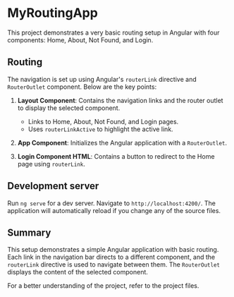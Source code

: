 # MyRoutingApp

This project demonstrates a very basic routing setup in Angular with four components: Home, About, Not Found, and Login.

## Routing

The navigation is set up using Angular's `routerLink` directive and `RouterOutlet` component. Below are the key points:

1. **Layout Component**: Contains the navigation links and the router outlet to display the selected component.
    - Links to Home, About, Not Found, and Login pages.
    - Uses `routerLinkActive` to highlight the active link.

2. **App Component**: Initializes the Angular application with a `RouterOutlet`.

3. **Login Component HTML**: Contains a button to redirect to the Home page using `routerLink`.

## Development server

Run `ng serve` for a dev server. Navigate to `http://localhost:4200/`. The application will automatically reload if you change any of the source files.

## Summary

This setup demonstrates a simple Angular application with basic routing. Each link in the navigation bar directs to a different component, and the `routerLink` directive is used to navigate between them. The `RouterOutlet` displays the content of the selected component.

For a better understanding of the project, refer to the project files.